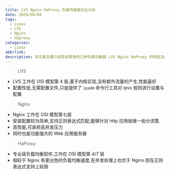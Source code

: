 ```yaml
---
title: LVS Nginx HaProxy 负载均衡器对比分析
date: 2020/06/04
tags:
  - Linux
  - LVS
  - Nginx
  - Haproxy
categories:
  - Linux
abbrlink: 
description: 本文章主要介绍目前常用的三种负载均衡器 LVS Nginx HaProxy 的特性及区别
---
```


> LVS

- LVS 工作在 OSI 模型第 4 层,基于内核实现,没有额外流量的产生,性能最好
- 配置性低,无需配置文件,只是提供了 `ipadm` 命令行工具对 ipvs 规则进行设置与配置

> Nginx

- Nginx 工作在 OSI 模型第七层
- 安装配置较为简单,支持正则表达式匹配,能够针对 http 应用层做一些分流策.
- 高性能,可承担高并发压力
- 同时也是功能强大的 Web 应用服务器

> HaProxy

- 专业级负载均衡软件,工作在 OSI 模型第 4/7 层
- 相较于 Nginx 有更出色的负载均衡速度,在并发处理上也优于 Nginx.但在正则表达式支持上较弱
